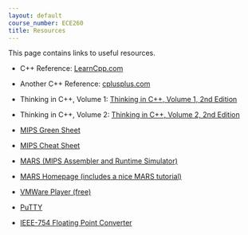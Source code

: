 ```yaml
---
layout: default
course_number: ECE260
title: Resources
---
```


This page contains links to useful resources.
  
  - C++ Reference: [LearnCpp.com](http://www.learncpp.com)
  
  - Another C++ Reference: [cplusplus.com](http://www.cplusplus.com)
  
  - Thinking in C++, Volume 1: [Thinking in C++, Volume 1, 2nd Edition](https://www.micc.unifi.it/bertini/download/programmazione/TICPP-2nd-ed-Vol-one-printed.pdf)
  
  - Thinking in C++, Volume 2: [Thinking in C++, Volume 2, 2nd Edition](https://www.micc.unifi.it/bertini/download/programmazione/TICPP-2nd-ed-Vol-two-printed.pdf) 
  
  - [MIPS Green Sheet](./MIPS_Green_Sheet.pdf)
  
  - [MIPS Cheat Sheet](./MIPS_Cheat_Sheet.pdf)
  
  - [MARS (MIPS Assembler and Runtime Simulator)](./Mars4_5.jar)
  
  - [MARS Homepage (includes a nice MARS tutorial)](http://courses.missouristate.edu/KenVollmar/Mars/index.htm)
 
  - [VMWare Player (free)](  https://my.vmware.com/web/vmware/free#desktop_end_user_computing/vmware_workstation_player/15_0)
  
  - [PuTTY](https://the.earth.li/~sgtatham/putty/latest/w32/putty.exe)
  
  - [IEEE-754 Floating Point Converter](https://www.h-schmidt.net/FloatConverter/IEEE754.html)